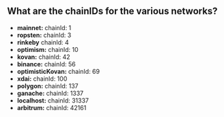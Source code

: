 ## What are the chainIDs for the various networks?

- **mainnet:** chainId: 1
- **ropsten:** chainId: 3
- **rinkeby** chainId: 4
- **optimism:** chainId: 10
- **kovan:** chainId: 42
- **binance:** chainId: 56
- **optimisticKovan:** chainId: 69
- **xdai:** chainId: 100
- **polygon:** chainId: 137
- **ganache:** chainId: 1337
- **localhost:** chainId: 31337
- **arbitrum:** chainId: 42161
